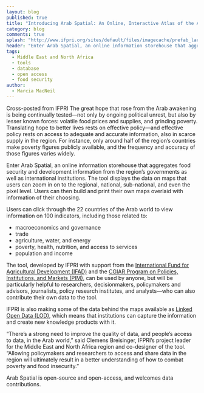 ```yaml
---
layout: blog
published: true
title: "Introducing Arab Spatial: An Online, Interactive Atlas of the Arab World"
category: blog
comments: true
splash: "http://www.ifpri.org/sites/default/files/imagecache/prefab_large/arabspatialatlas240.jpg"
header: "Enter Arab Spatial, an online information storehouse that aggregates food security and development information from the region’s governments as well as international institutions. "
tags: 
  - Middle East and North Africa
  - tools
  - database
  - open access
  - food security
author: 
  - Marcia MacNeil
---
```


Cross-posted from IFPRI The great hope that rose from the Arab awakening is being continually tested—not only by ongoing political unrest, but also by lesser known forces: volatile food prices and supplies, and grinding poverty. Translating hope to better lives rests on effective policy—and effective policy rests on access to adequate and accurate information, also in scarce supply in the region. For instance, only around half of the region’s countries make poverty figures publicly available, and the frequency and accuracy of those figures varies widely.

Enter Arab Spatial, an online information storehouse that aggregates food security and development information from the region’s governments as well as international institutions. The tool displays the data on maps that users can zoom in on to the regional, national, sub-national, and even the pixel level. Users can then build and print their own maps overlaid with information of their choosing.

Users can click through the 22 countries of the Arab world to view information on 100 indicators, including those related to:

* macroeconomics and governance
* trade
* agriculture, water, and energy
* poverty, health, nutrition, and access to services
* population and income

The tool, developed by IFPRI with support from the [International Fund for Agricultural Development (IFAD)](http://www.ifad.org/) and the [CGIAR Program on Policies, Institutions, and Markets (PIM)](http://www.pim.cgiar.org/), can be used by anyone, but will be particularly helpful to researchers, decisionmakers, policymakers and advisors, journalists, policy research institutes, and analysts—who can also contribute their own data to the tool.

IFPRI is also making some of the data behind the maps available as [Linked Open Data (LOD)](http://data.ifpri.org/lod/arabspatial), which means that institutions can capture the information and create new knowledge products with it.

“There’s a strong need to improve the quality of data, and people’s access to data, in the Arab world,” said Clemens Breisinger, IFPRI’s project leader for the Middle East and North Africa region and co-designer of the tool. “Allowing policymakers and researchers to access and share data in the region will ultimately result in a better understanding of how to combat poverty and food insecurity.”

Arab Spatial is open-source and open-access, and welcomes data contributions.
